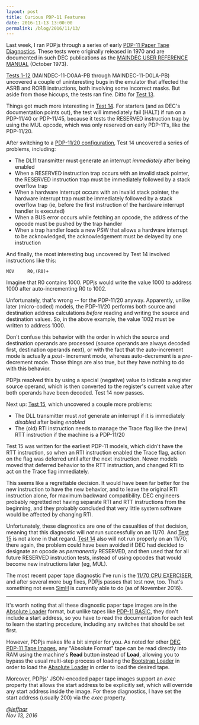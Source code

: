 ```yaml
---
layout: post
title: Curious PDP-11 Features
date: 2016-11-13 13:00:00
permalink: /blog/2016/11/13/
---
```


Last week, I ran PDPjs through a series of early [PDP-11 Paper Tape Diagnostics](/apps/pdp11/tapes/diags/).
These tests were originally released in 1970 and are documented in such DEC publications as the
[MAINDEC USER REFERENCE MANUAL](http://archive.pcjs.org/pubs/dec/pdp11/diags/MAINDEC_User_Reference_Manual_Oct73.pdf)
(October 1973).

[Tests 1-12](/apps/pdp11/tapes/diags/#tests-1-12) (MAINDEC-11-D0AA-PB through MAINDEC-11-D0LA-PB)
uncovered a couple of uninteresting bugs in the emulator that affected the ASRB and RORB instructions, both involving some
incorrect masks.  But aside from those hiccups, the tests ran fine.  Ditto for [Test 13](/apps/pdp11/tapes/diags/#test-13).

Things got much more interesting in [Test 14](/apps/pdp11/tapes/diags/#test-14).  For starters (and as DEC's documentation
points out), the test will immediately fail (HALT) if run on a PDP-11/40 or PDP-11/45, because it tests the RESERVED
instruction trap by using the MUL opcode, which was only reserved on early PDP-11's, like the PDP-11/20.

After switching to a [PDP-11/20 configuration](/devices/pdp11/machine/1120/panel/debugger/), Test 14 uncovered a series of
problems, including:

- The DL11 transmitter must generate an interrupt *immediately* after being enabled
- When a RESERVED instruction trap occurs with an invalid stack pointer, the RESERVED instruction trap must be immediately
followed by a stack overflow trap
- When a hardware interrupt occurs with an invalid stack pointer, the hardware interrupt trap must be immediately followed
by a stack overflow trap (ie, before the first instruction of the hardware interrupt handler is executed)
- When a BUS error occurs while fetching an opcode, the address of the opcode must be pushed by the trap handler
- When a trap handler loads a new PSW that allows a hardware interrupt to be acknowledged, the acknowledgement must be delayed
by one instruction

And finally, the most interesting bug uncovered by Test 14 involved instructions like this:

	MOV     R0,(R0)+

Imagine that R0 contains 1000.  PDPjs would write the value 1000 to address 1000 after auto-incrementing R0 to
1002.

Unfortunately, that's wrong -- for the PDP-11/20 anyway.  Apparently, unlike later (micro-coded) models, the
PDP-11/20 performs both source and destination address calculations *before* reading and writing the source and
destination values.  So, in the above example, the value 1002 must be written to address 1000.

Don't confuse this behavior with the order in which the source and destination operands are processed (source operands
are always decoded first, destination operands next), or with the fact that the auto-increment mode is actually a *post*-
increment mode, whereas auto-decrement is a *pre*-decrement mode.  Those things are also true, but they have nothing to do
with this behavior.

PDPjs resolved this by using a special (negative) value to indicate a register source operand, which is then converted
to the register's current value after both operands have been decoded.  Test 14 now passes.

Next up: [Test 15](/apps/pdp11/tapes/diags/#test-15), which uncovered a couple more problems:

- The DLL transmitter must *not* generate an interrupt if it is immediately *disabled* after being *enabled*
- The (old) RTI instruction needs to manage the Trace flag like the (new) RTT instruction if the machine is a PDP-11/20

Test 15 was written for the earliest PDP-11 models, which didn't have the RTT instruction, so when an RTI instruction
enabled the Trace flag, action on the flag was deferred until after the next instruction.  Newer models moved that deferred
behavior to the RTT instruction, and changed RTI to act on the Trace flag immediately.

This seems like a regrettable decision.  It would have been far better for the new instruction to have the new behavior,
and to leave the original RTI instruction alone, for maximum backward compatibility.  DEC engineers probably regretted not
having separate RTI and RTT instructions from the beginning, and they probably concluded that very little system software
would be affected by changing RTI.

Unfortunately, these diagnostics are one of the casualties of that decision, meaning that this diagnostic will *not* run
successfully on an 11/70.  And [Test 15](/apps/pdp11/tapes/diags/#test-15) is not alone in that regard.
[Test 14](/apps/pdp11/tapes/diags/#test-14) also will not run properly on an 11/70; there again, the problem could have been
avoided if DEC had decided to designate an opcode as *permanently* RESERVED, and then used that for all future RESERVED
instruction tests, instead of using opcodes that would become new instructions later (eg, MUL).

The most recent paper tape diagnostic I've run is the [11/70 CPU EXERCISER](/apps/pdp11/tapes/diags/#md-11-1170-cpu-exerciser),
and after several more bug fixes, PDPjs passes that test now, too.  That's something not even
[SimH](https://github.com/simh/simh) is currently able to do (as of November 2016).

---

It's worth noting that all these diagnostic paper tape images are in the [Absolute Loader](/apps/pdp11/tapes/absloader/) format,
but unlike tapes like [PDP-11 BASIC](/apps/pdp11/tapes/basic/), they don't include a start address, so you have to read the
documentation for each test to learn the starting procedure, including any switches that should be set first.

However, PDPjs makes life a bit simpler for you.  As noted for other [DEC PDP-11 Tape Images](/apps/pdp11/tapes/), any
"Absolute Format" tape can be read directly into RAM using the machine's **Read** button instead of **Load**, allowing you
to bypass the usual multi-step process of loading the [Bootstrap Loader](/apps/pdp11/boot/bootstrap/) in order to load the
[Absolute Loader](/apps/pdp11/tapes/absloader/) in order to load the desired tape.

Moreover, PDPjs' JSON-encoded paper tape images support an *exec* property that allows the start address to be explicitly
set, which will override any start address inside the image.  For these diagnostics, I have set the start address (usually 200)
via the *exec* property.

*[@jeffpar](http://twitter.com/jeffpar)*  
*Nov 13, 2016*
